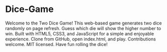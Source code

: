 # Dice-Game
Welcome to the Two Dice Game! This web-based game generates two dice randomly on page refresh. Guess which die will show the higher number to win. Built with HTML5, CSS3, and JavaScript for a simple and enjoyable experience. Clone from GitHub, open index.html, and play. Contributions welcome. MIT licensed. Have fun rolling the dice!
